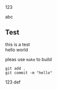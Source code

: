 123

abc

## Test

this is a test<br>
hello world<br>

pleas use ``make`` to build<br>

```
git add .
git commit -m "hello"
```

123
def
